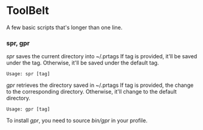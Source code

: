 ToolBelt
========

A few basic scripts that's longer than one line.

### spr, gpr
*spr* saves the current directory into ~/.prtags
If tag is provided, it'll be saved under the tag.
Otherwise, it'll be saved under the default tag.

    Usage: spr [tag]
    
*gpr* retrieves the directory saved in ~/.prtags
If tag is provided, the change to the corresponding directory.
Otherwise, it'll change to the default directory.

    Usage: gpr [tag]

To install *gpr*, you need to source *bin/gpr* in your profile.
